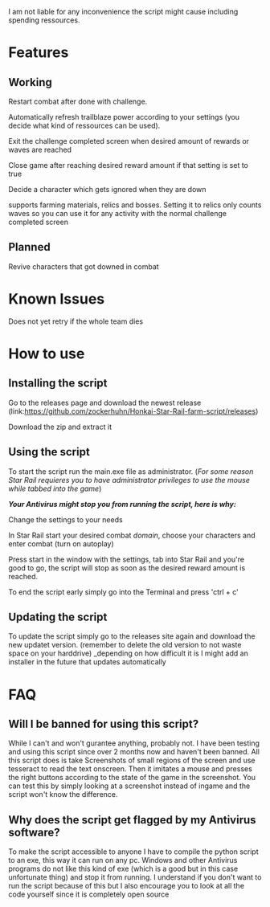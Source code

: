 I am not liable for any inconvenience the script might cause including spending ressources.

# Features

## Working
Restart combat after done with challenge.

Automatically refresh trailblaze power according to your settings (you decide what kind of ressources can be used).

Exit the challenge completed screen when desired amount of rewards or waves are reached

Close game after reaching desired reward amount if that setting is set to true

Decide a character which gets ignored when they are down

supports farming materials, relics and bosses. Setting it to relics only counts waves so you can use it for any activity with the normal challenge completed screen

## Planned
Revive characters that got downed in combat

# Known Issues
Does not yet retry if the whole team dies

# How to use

## Installing the script

Go to the releases page and download the newest release (link:https://github.com/zockerhuhn/Honkai-Star-Rail-farm-script/releases)

Download the zip and extract it

## Using the script

To start the script run the main.exe file as administrator. (_For some reason Star Rail requieres you to have administrator privileges to use the mouse while tabbed into the game_)

___Your Antivirus might stop you from running the script, here is why:___ 

Change the settings to your needs

In Star Rail start your desired combat _domain_, choose your characters and enter combat (turn on autoplay)

Press start in the window with the settings, tab into Star Rail and you're good to go, the script will stop as soon as the desired reward amount is reached.

To end the script early simply go into the Terminal and press 'ctrl + c'

## Updating the script

To update the script simply go to the releases site again and download the new updatet version. (remember to delete the old version to not waste space on your harddrive) _depending on how difficult it is I might add an installer in the future that updates automatically 

# FAQ 

## Will I be banned for using this script?
While I can't and won't gurantee anything, probably not. I have been testing and using this script since over 2 months now and haven't been banned. All this script does is take Screenshots of small regions of the screen and use tesseract to read the text onscreen. Then it imitates a mouse and presses the right buttons according to the state of the game in the screenshot. You can test this by simply looking at a screenshot instead of ingame and the script won't know the difference.

## Why does the script get flagged by my Antivirus software?

To make the script accessible to anyone I have to compile the python script to an exe, this way it can run on any pc. Windows and other Antivirus programs do not like this kind of exe (which is a good but in this case unfortunate thing) and stop it from running. I understand if you don't want to run the script because of this but I also encourage you to look at all the code yourself since it is completely open source
